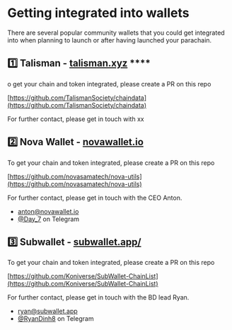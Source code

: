 # Getting integrated into wallets

There are several popular community wallets that you could get integrated into when planning to launch or after having launched your parachain.

## 1️⃣ **Talisman -** [talisman.xyz](http://www.talisman.xyz) \*\*\*\*

o get your chain and token integrated, please create a PR on this repo

[https://github.com/TalismanSociety/chaindata](https://github.com/TalismanSociety/chaindata)

For further contact, please get in touch with xx

## **2️⃣ Nova Wallet - [novawallet.io](http://novawallet.io)**

To get your chain and token integrated, please create a PR on this repo

[https://github.com/novasamatech/nova-utils](https://github.com/novasamatech/nova-utils)

For further contact, please get in touch with the CEO Anton.

- [anton@novawallet.io](mailto:anton@novawallet.io)
- [@Day_7](https://t.me/Day_7) on Telegram

## 3️⃣ Subwallet - [subwallet.app/](https://www.subwallet.app/)

To get your chain and token integrated, please create a PR on this repo

[https://github.com/Koniverse/SubWallet-ChainList](https://github.com/Koniverse/SubWallet-ChainList)

For further contact, please get in touch with the BD lead Ryan.

- [ryan@subwallet.app](mailto:ryan@subwallet.app)
- [@RyanDinh8](https://t.me/RyanDinh8) on Telegram

